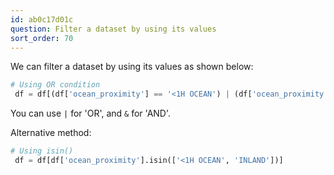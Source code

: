 ```yaml
---
id: ab0c17d01c
question: Filter a dataset by using its values
sort_order: 70
---
```


We can filter a dataset by using its values as shown below:

```python
# Using OR condition
 df = df[(df['ocean_proximity'] == '<1H OCEAN') | (df['ocean_proximity'] == 'INLAND')]
```

You can use `|` for 'OR', and `&` for 'AND'.

Alternative method:

```python
# Using isin()
 df = df[df['ocean_proximity'].isin(['<1H OCEAN', 'INLAND'])]
```